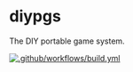 # diypgs

The DIY portable game system.

[![.github/workflows/build.yml](https://github.com/1r3n33/pcd8544/actions/workflows/build.yml/badge.svg)](https://github.com/1r3n33/pcd8544/actions/workflows/build.yml)
